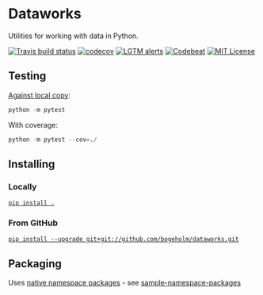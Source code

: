 # Dataworks
Utilities for working with data in Python.

[![Travis build status](https://api.travis-ci.org/bogeholm/dataworks.svg?branch=master)](https://travis-ci.org/bogeholm/dataworks)
[![codecov](https://codecov.io/gh/bogeholm/dataworks/branch/master/graph/badge.svg)](https://codecov.io/gh/bogeholm/dataworks)
[![LGTM alerts](https://img.shields.io/lgtm/alerts/g/bogeholm/dataworks.svg?logo=lgtm&logoWidth=18)](https://lgtm.com/projects/g/bogeholm/dataworks/alerts/)
[![Codebeat](https://codebeat.co/badges/12172b77-cbda-4c87-b3ae-c9baf5036e73)](https://codebeat.co/projects/github-com-bogeholm-dataworks-master)
[![MIT License](https://img.shields.io/badge/License-MIT-blue.svg)](LICENSE)


## Testing
[Against local copy](https://docs.pytest.org/en/latest/goodpractices.html):
```python
python -m pytest
```
With coverage:
```python
python -m pytest --cov=./
```

## Installing
### Locally
[`pip install .`](https://stackoverflow.com/questions/1471994/what-is-setup-py)

### From GitHub
[`pip install --upgrade git+git://github.com/bogeholm/dataworks.git`](https://stackoverflow.com/questions/15268953/how-to-install-python-package-from-github)

## Packaging
Uses [native namespace packages](https://packaging.python.org/guides/packaging-namespace-packages/#native-namespace-packages) - see [sample-namespace-packages](https://github.com/pypa/sample-namespace-packages/tree/master/native)

